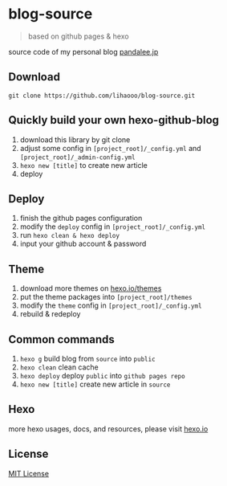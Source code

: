 # blog-source
> based on github pages & hexo

source code of my personal blog [pandalee.jp](https://pandalee.jp)

## Download
    git clone https://github.com/lihaooo/blog-source.git

## Quickly build your own hexo-github-blog
1. download this library by git clone
2. adjust some config in `[project_root]/_config.yml` and `[project_root]/_admin-config.yml`
3. `hexo new [title]` to create new article
4. deploy

## Deploy
1. finish the github pages configuration
2. modify the `deploy` config in `[project_root]/_config.yml`
3. run `hexo clean & hexo deploy`
4. input your github account & password

## Theme
1. download more themes on [hexo.io/themes](https://hexo.io/themes/index.html)
2. put the theme packages into `[project_root]/themes`
3. modify the `theme` config in `[project_root]/_config.yml`
4. rebuild & redeploy

## Common commands
1. `hexo g` build blog from `source` into `public`
2. `hexo clean` clean cache
3. `hexo deploy` deploy `public` into `github pages repo`
4. `hexo new [title]` create new article in `source`

## Hexo
more hexo usages, docs, and resources, please visit [hexo.io](https://hexo.io)

## License
[MIT License](LICENSE)